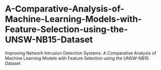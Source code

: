 # A-Comparative-Analysis-of-Machine-Learning-Models-with-Feature-Selection-using-the-UNSW-NB15-Dataset
Improving Network Intrusion Detection Systems: A Comparative Analysis of Machine Learning Models with Feature Selection using the UNSW-NB15 Dataset
